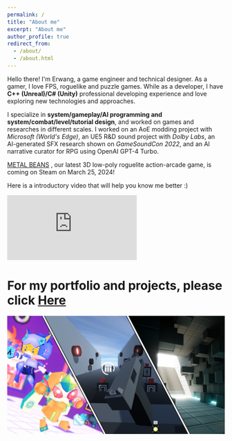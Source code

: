 ```yaml
---
permalink: /
title: "About me"
excerpt: "About me"
author_profile: true
redirect_from: 
  - /about/
  - /about.html
---
```

Hello there! I'm Erwang, a game engineer and technical designer. As a gamer, I love FPS, roguelike and puzzle games. While as a developer, I have **C++ (Unreal)/C# (Unity)** professional developing experience and love exploring new technologies and approaches.

I specialize in **system/gameplay/AI programming and system/combat/level/tutorial design**, and worked on games and researches in different scales. I worked on an AoE modding project with _Microsoft (World's Edge)_, an UE5 R&D sound project with _Dolby Labs_, an AI-generated SFX research shown on _GameSoundCon 2022_, and an AI narrative curator for RPG using OpenAI GPT-4 Turbo.

[METAL BEANS](https://store.steampowered.com/app/2792960/METAL_BEANS/ "METAL BEANS on Steam") , our latest 3D low-poly roguelite action-arcade game, is coming on Steam on March 25, 2024!

Here is a introductory video that will help you know me better :)

<div style="max-width: 680px; margin-bottom: 0.6rem;"><iframe src="https://www.youtube.com/embed/VyyoGajyJZE" title="YouTube video player" frameborder="0" allow="accelerometer; autoplay; clipboard-write; encrypted-media; gyroscope; picture-in-picture" allowfullscreen></iframe></div>


For my portfolio and projects, please click [Here](http://ccd729.github.io/projects "CCD729's Projects") 
======

<div style="max-width: 680px; margin-bottom: 0.6rem;"><a href="http://ccd729.github.io/projects"><img src="/images/projects.png" alt="Projects"></a></div>
